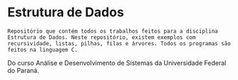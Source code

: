 # Estrutura de Dados

	Repositório que contém todos os trabalhos feitos para a disciplina Estrutura de Dados. Neste repositório, existem exemplos com recursividade, listas, pilhas, filas e árvores. Todos os programas são feitos na linguagem C. 
Do curso Análise e Desenvolvimento de Sistemas da Universidade Federal do Paraná.
